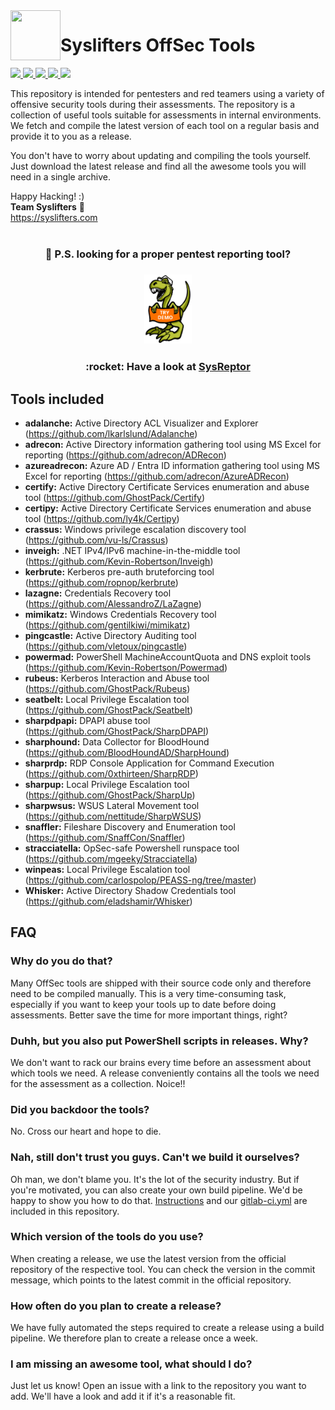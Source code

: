 <img align="left" width="80px" height="80px" src="https://avatars.githubusercontent.com/u/106493015?s=400&u=c6bcdab7055f741a137be13c617e9642f38faef6&v=4">

# Syslifters OffSec Tools
<a href="https://github.com/Syslifters/offsec-tools/">
    <img src="https://img.shields.io/github/stars/Syslifters/offsec-tools?color=yellow&style=flat-square">
</a>
<a href="https://github.com/Syslifters/offsec-tools/releases/latest">
    <img src="https://img.shields.io/github/v/release/Syslifters/offsec-tools?color=green&style=flat-square">
</a>
<a href="https://github.com/Syslifters/offsec-tools/releases/latest">
    <img src="https://img.shields.io/github/release-date/Syslifters/offsec-tools?color=blue&style=flat-square">
</a>
<a href="https://github.com/Syslifters/offsec-tools/releases/latest">
    <img src="https://img.shields.io/github/repo-size/Syslifters/offsec-tools?color=red&style=flat-square">
</a>
<a href="https://www.linkedin.com/company/syslifters/">
    <img src="https://img.shields.io/badge/-Linkedin-blue?style=flat-square&logo=linkedin">
</a>

This repository is intended for pentesters and red teamers using a variety of offensive security tools during their assessments. The repository is a collection of useful tools suitable for assessments in internal environments. We fetch and compile the latest version of each tool on a regular basis and provide it to you as a release.

You don't have to worry about updating and compiling the tools yourself. Just download the latest release and find all the awesome tools you will need in a single archive.

Happy Hacking! :)  
<b>Team Syslifters</b> 🦖  
<a href="https://syslifters.com">https://syslifters.com</a>
<br>
<br>
<h3 align="center">🔎 P.S. looking for a proper pentest reporting tool?</h3>
<h3 align="center">
    <a href="https://cloud.sysreptor.com/demo"><img src="/Reptor_Schild_Demo.svg" width="15%" alt="Demo"></a>
</h3>
<h3 align="center">:rocket: Have a look at <a class="md-button" href="https://docs.sysreptor.com">SysReptor</a></h3>

## Tools included
- **adalanche:** Active Directory ACL Visualizer and Explorer (https://github.com/lkarlslund/Adalanche)
- **adrecon:** Active Directory information gathering tool using MS Excel for reporting (https://github.com/adrecon/ADRecon)
- **azureadrecon:** Azure AD / Entra ID information gathering tool using MS Excel for reporting (https://github.com/adrecon/AzureADRecon)
- **certify:** Active Directory Certificate Services enumeration and abuse tool (https://github.com/GhostPack/Certify)
- **certipy:** Active Directory Certificate Services enumeration and abuse tool (https://github.com/ly4k/Certipy)
- **crassus:** Windows privilege escalation discovery tool (https://github.com/vu-ls/Crassus)
- **inveigh:** .NET IPv4/IPv6 machine-in-the-middle tool (https://github.com/Kevin-Robertson/Inveigh)
- **kerbrute:** Kerberos pre-auth bruteforcing tool (https://github.com/ropnop/kerbrute)
- **lazagne:** Credentials Recovery tool (https://github.com/AlessandroZ/LaZagne)
- **mimikatz:** Windows Credentials Recovery tool (https://github.com/gentilkiwi/mimikatz)
- **pingcastle:** Active Directory Auditing tool (https://github.com/vletoux/pingcastle)
- **powermad:** PowerShell MachineAccountQuota and DNS exploit tools (https://github.com/Kevin-Robertson/Powermad)
- **rubeus:** Kerberos Interaction and Abuse tool (https://github.com/GhostPack/Rubeus)
- **seatbelt:** Local Privilege Escalation tool (https://github.com/GhostPack/Seatbelt)
- **sharpdpapi:** DPAPI abuse tool (https://github.com/GhostPack/SharpDPAPI)
- **sharphound:** Data Collector for BloodHound (https://github.com/BloodHoundAD/SharpHound)
- **sharprdp:** RDP Console Application for Command Execution (https://github.com/0xthirteen/SharpRDP)
- **sharpup:** Local Privilege Escalation tool (https://github.com/GhostPack/SharpUp)
- **sharpwsus:** WSUS Lateral Movement tool (https://github.com/nettitude/SharpWSUS)
- **snaffler:** Fileshare Discovery and Enumeration tool (https://github.com/SnaffCon/Snaffler)
- **stracciatella:** OpSec-safe Powershell runspace tool (https://github.com/mgeeky/Stracciatella)
- **winpeas:** Local Privilege Escalation tool (https://github.com/carlospolop/PEASS-ng/tree/master)
- **Whisker:** Active Directory Shadow Credentials tool (https://github.com/eladshamir/Whisker)

## FAQ
### Why do you do that?
Many OffSec tools are shipped with their source code only and therefore need to be compiled manually. This is a very time-consuming task, especially if you want to keep your tools up to date before doing assessments. Better save the time for more important things, right?

### Duhh, but you also put PowerShell scripts in releases. Why?
We don't want to rack our brains every time before an assessment about which tools we need. A release conveniently contains all the tools we need for the assessment as a collection. Noice!!

### Did you backdoor the tools?
No. Cross our heart and hope to die.

### Nah, still don't trust you guys. Can't we build it ourselves?
Oh man, we don't blame you. It's the lot of the security industry. But if you're motivated, you can also create your own build pipeline. We'd be happy to show you how to do that. [Instructions](HOWTO.md)
 and our [gitlab-ci.yml](gitlab-ci.yml) are included in this repository.

### Which version of the tools do you use?
When creating a release, we use the latest version from the official repository of the respective tool. You can check the version in the commit message, which points to the latest commit in the official repository.

### How often do you plan to create a release?
We have fully automated the steps required to create a release using a build pipeline. We therefore plan to create a release once a week.

### I am missing an awesome tool, what should I do?
Just let us know! Open an issue with a link to the repository you want to add. We'll have a look and add it if it's a reasonable fit.
